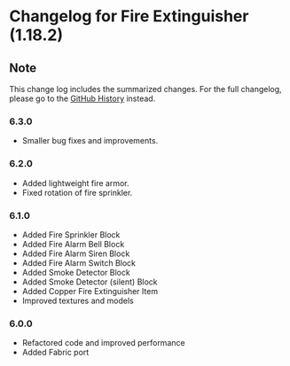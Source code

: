 # Changelog for Fire Extinguisher (1.18.2)

## Note

This change log includes the summarized changes.
For the full changelog, please go to the [GitHub History][history] instead.

### 6.3.0

- Smaller bug fixes and improvements.

### 6.2.0

- Added lightweight fire armor.
- Fixed rotation of fire sprinkler.

### 6.1.0

- Added Fire Sprinkler Block
- Added Fire Alarm Bell Block
- Added Fire Alarm Siren Block
- Added Fire Alarm Switch Block
- Added Smoke Detector Block
- Added Smoke Detector (silent) Block
- Added Copper Fire Extinguisher Item
- Improved textures and models

### 6.0.0

- Refactored code and improved performance
- Added Fabric port

[history]: https://github.com/MarkusBordihn/BOs-Fire-Extinguisher/commits/
